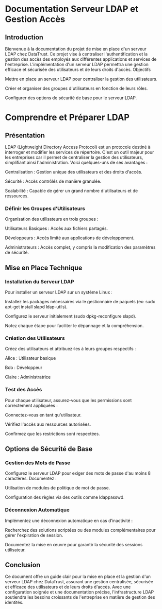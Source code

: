 # Documentation Serveur LDAP et Gestion Accès

## Introduction

Bienvenue à la documentation du projet de mise en place d'un serveur LDAP chez DataTrust. Ce projet vise à centraliser l'authentification et la gestion des accès des employés aux différentes applications et services de l'entreprise. L'implémentation d'un serveur LDAP permettra une gestion efficace et sécurisée des utilisateurs et de leurs droits d'accès.
Objectifs


Mettre en place un serveur LDAP pour centraliser la gestion des utilisateurs.

Créer et organiser des groupes d'utilisateurs en fonction de leurs rôles.

Configurer des options de sécurité de base pour le serveur LDAP.


# Comprendre et Préparer LDAP

## Présentation

LDAP (Lightweight Directory Access Protocol) est un protocole destiné à interroger et modifier les services de répertoire. 
C'est un outil majeur pour les entreprises car il permet de centraliser la gestion des utilisateurs, simplifiant ainsi l'administration. Voici quelques-uns de ses avantages :

Centralisation : Gestion unique des utilisateurs et des droits d'accès.

Sécurité : Accès contrôlés de manière granulée.

Scalabilité : Capable de gérer un grand nombre d'utilisateurs et de ressources.


### Définir les Groupes d’Utilisateurs

Organisation des utilisateurs en trois groupes :

Utilisateurs Basiques : Accès aux fichiers partagés.

Développeurs : Accès limité aux applications de développement.

Administrateurs : Accès complet, y compris la modification des paramètres de sécurité.


## Mise en Place Technique

### Installation du Serveur LDAP

Pour installer un serveur LDAP sur un système Linux :

Installez les packages nécessaires via le gestionnaire de paquets (ex: sudo apt-get install slapd ldap-utils).

Configurez le serveur initialement (sudo dpkg-reconfigure slapd).

Notez chaque étape pour faciliter le dépannage et la compréhension.


### Création des Utilisateurs

Créez des utilisateurs et attribuez-les à leurs groupes respectifs :

Alice : Utilisateur basique

Bob : Développeur

Claire : Administratrice


### Test des Accès

Pour chaque utilisateur, assurez-vous que les permissions sont correctement appliquées :

Connectez-vous en tant qu'utilisateur.

Vérifiez l'accès aux ressources autorisées.

Confirmez que les restrictions sont respectées.


## Options de Sécurité de Base

### Gestion des Mots de Passe

Configurez le serveur LDAP pour exiger des mots de passe d'au moins 8 caractères. Documentez :

Utilisation de modules de politique de mot de passe.

Configuration des règles via des outils comme ldappasswd.


### Déconnexion Automatique

Implémentez une déconnexion automatique en cas d'inactivité :

Recherchez des solutions scriptées ou des modules complémentaires pour gérer l'expiration de session.

Documentez la mise en œuvre pour garantir la sécurité des sessions utilisateur.


## Conclusion

Ce document offre un guide clair pour la mise en place et la gestion d'un serveur LDAP chez DataTrust, assurant une gestion centralisée, sécurisée et efficace des utilisateurs et de leurs droits d'accès. Avec une configuration soignée et une documentation précise, l'infrastructure LDAP soutiendra les besoins croissants de l'entreprise en matière de gestion des identités.